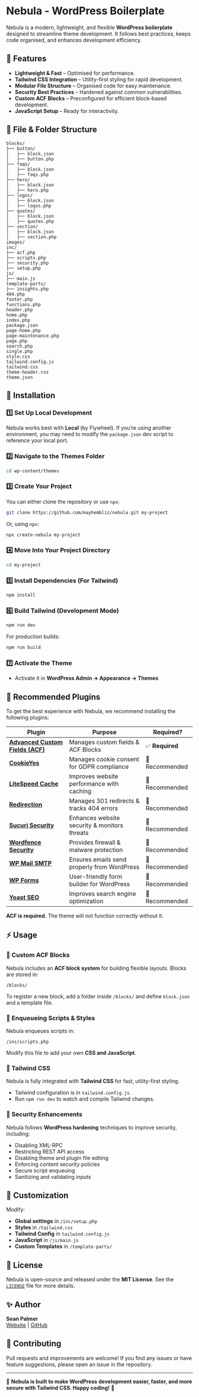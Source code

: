 # Nebula - WordPress Boilerplate

Nebula is a modern, lightweight, and flexible **WordPress boilerplate** designed to streamline theme development. It follows best practices, keeps code organised, and enhances development efficiency.

## 🚀 Features
- **Lightweight & Fast** – Optimised for performance.
- **Tailwind CSS Integration** – Utility-first styling for rapid development.
- **Modular File Structure** – Organised code for easy maintenance.
- **Security Best Practices** – Hardened against common vulnerabilities.
- **Custom ACF Blocks** – Preconfigured for efficient block-based development.
- **JavaScript Setup** – Ready for interactivity.

## 📁 File & Folder Structure
```
blocks/
├── button/
│   ├── block.json
│   ├── button.php
├── faqs/
│   ├── block.json
│   ├── faqs.php
├── hero/
│   ├── block.json
│   ├── hero.php
├── logos/
│   ├── block.json
│   ├── logos.php
├── quotes/
│   ├── block.json
│   ├── quotes.php
├── section/
│   ├── block.json
│   ├── section.php
images/
inc/
├── acf.php
├── scripts.php
├── security.php
├── setup.php
js/
├── main.js
template-parts/
├── insights.php
404.php
footer.php
functions.php
header.php
home.php
index.php
package.json
page-home.php
page-maintenance.php
page.php
search.php
single.php
style.css
tailwind.config.js
tailwind.css
theme-header.css
theme.json
```

## 📌 Installation
### 1️⃣ **Set Up Local Development**
Nebula works best with **Local** (by Flywheel). If you’re using another environment, you may need to modify the `package.json` dev script to reference your local port.

### 2️⃣ **Navigate to the Themes Folder**
```sh
cd wp-content/themes
```

### 3️⃣ **Create Your Project**
You can either clone the repository or use `npx`:
```sh
git clone https://github.com/mayhembliz/nebula.git my-project
```
Or, using `npx`:
```sh
npx create-nebula my-project
```

### 4️⃣ **Move Into Your Project Directory**
```sh
cd my-project
```

### 5️⃣ **Install Dependencies (For Tailwind)**
```sh
npm install
```

### 6️⃣ **Build Tailwind (Development Mode)**
```sh
npm run dev
```
For production builds:
```sh
npm run build
```

### 7️⃣ **Activate the Theme**
- Activate it in **WordPress Admin → Appearance → Themes**

## 🔌 Recommended Plugins
To get the best experience with Nebula, we recommend installing the following plugins:

| Plugin | Purpose | Required? |
|---------|---------|------------|
| [**Advanced Custom Fields (ACF)**](https://wordpress.org/plugins/advanced-custom-fields/) | Manages custom fields & ACF Blocks | ✅ **Required** |
| [**CookieYes**](https://wordpress.org/plugins/cookie-law-info/) | Manages cookie consent for GDPR compliance | 🔹 Recommended |
| [**LiteSpeed Cache**](https://wordpress.org/plugins/litespeed-cache/) | Improves website performance with caching | 🔹 Recommended |
| [**Redirection**](https://wordpress.org/plugins/redirection/) | Manages 301 redirects & tracks 404 errors | 🔹 Recommended |
| [**Sucuri Security**](https://wordpress.org/plugins/sucuri-scanner/) | Enhances website security & monitors threats | 🔹 Recommended |
| [**Wordfence Security**](https://wordpress.org/plugins/wordfence/) | Provides firewall & malware protection | 🔹 Recommended |
| [**WP Mail SMTP**](https://wordpress.org/plugins/wp-mail-smtp/) | Ensures emails send properly from WordPress | 🔹 Recommended |
| [**WP Forms**](https://wordpress.org/plugins/wpforms-lite/) | User-friendly form builder for WordPress | 🔹 Recommended |
| [**Yoast SEO**](https://wordpress.org/plugins/wordpress-seo/) | Improves search engine optimization | 🔹 Recommended |

**ACF is required.** The theme will not function correctly without it.

## ⚡ Usage
### 🔹 Custom ACF Blocks
Nebula includes an **ACF block system** for building flexible layouts. Blocks are stored in:
```
/blocks/
```
To register a new block, add a folder inside `/blocks/` and define `block.json` and a template file.

### 🔹 Enqueueing Scripts & Styles
Nebula enqueues scripts in:
```
/inc/scripts.php
```
Modify this file to add your own **CSS and JavaScript**.

### 🔹 Tailwind CSS
Nebula is fully integrated with **Tailwind CSS** for fast, utility-first styling.  
- Tailwind configuration is in `tailwind.config.js`.
- Run `npm run dev` to watch and compile Tailwind changes.

### 🔹 Security Enhancements
Nebula follows **WordPress hardening** techniques to improve security, including:
- Disabling XML-RPC
- Restricting REST API access
- Disabling theme and plugin file editing
- Enforcing content security policies
- Secure script enqueuing
- Sanitizing and validating inputs

## 🎨 Customization
Modify:
- **Global settings** in `/inc/setup.php`
- **Styles** in `/tailwind.css`
- **Tailwind Config** in `tailwind.config.js`
- **JavaScript** in `/js/main.js`
- **Custom Templates** in `/template-parts/`

## 📜 License
Nebula is open-source and released under the **MIT License**. See the [`LICENSE`](LICENSE) file for more details.

## ✨ Author
**Sean Palmer**  
[Website](https://seanp.co.uk) | [GitHub](https://github.com/mayhembliz)

## 🌟 Contributing
Pull requests and improvements are welcome! If you find any issues or have feature suggestions, please open an issue in the repository.

---

🚀 **Nebula is built to make WordPress development easier, faster, and more secure with Tailwind CSS. Happy coding!** 🎉

